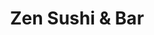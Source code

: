 ---
layout: place
title: "Zen Sushi & Bar"
permalink: /washington/bellingham/zen-sushi-bar.html
stateAbbr: WA
stateName: Washington
cityName: Bellingham
seo:
  name: "Zen Sushi & Bar"
  type: Restaurant
  links: null
description: "Zen Sushi & Bar serves delicious sushi in Bellingham, Washington. Try fresh Japanese dishes for a great dining experience. "
place_id: ChIJd_iErH6khVQRK4kJzi6HJKk
photos:
  - name: >-
      places/ChIJd_iErH6khVQRK4kJzi6HJKk/photos/AeeoHcKmRqArX_dPqXysUGP7mC0pod-P6T1DJE0oZRWPZnZD37WKsljSfSf5o6itp5jY1Tdf-kRBKTBjmp78xpjMyF-YuC06W8i_QdfOrytc4tgKSYvLpBWe8ACTF0X6IoZG-hr5P5zMnYhqJprVH8TmY7N_4uONGVrBNhWyhQrd4cmdEldQyf--i0NxvyRJDm2Mp7qCXe1_nK74HPwYQlOTHUPZ7vs174cdCHGwzaQGSJh5oPKCh2ICLUcVrjIlV5oaJ4wx_gl8COyn1gJ8RuGNatHaarfY6dWhkWJgzZY59VtuZDy5oTubVucMrqWhkVfoM_hx6kcVhKJsD_2dcCq7D8I5BOE4UwC8QY_rCkuLG4CLHeTECcaasOLSu7rcGEGcUDRJyqX5KR3OuMQ4yUxeKQzzEjyVlQetiFkcEaU7soD10Xbp
    widthPx: 4032
    heightPx: 3024
    authorAttributions:
      - displayName: Becky Ellenberger
        uri: https://maps.google.com/maps/contrib/108080377071983872724
        photoUri: >-
          https://lh3.googleusercontent.com/a-/ALV-UjV7eGmVltojg9d3V23Y6WNDwhaWBjNmeBdvFCg_MNPkR1c0cvAVlw=s100-p-k-no-mo
    flagContentUri: >-
      https://www.google.com/local/imagery/report/?cb_client=maps_api_places.places_api&image_key=!1e10!2sCIHM0ogKEICAgIDJh-Tj7wE&hl=en-US
    googleMapsUri: >-
      https://www.google.com/maps/place//data=!3m4!1e2!3m2!1sCIHM0ogKEICAgIDJh-Tj7wE!2e10!4m2!3m1!1s0x5485a47eac84f877:0xa924872ece09892b
  - name: >-
      places/ChIJd_iErH6khVQRK4kJzi6HJKk/photos/AeeoHcJR_Ns7ek-0iz-UcrRpBbZu31V0jWQcpNnYpqjil4awsEFBSU7Dp10buGHV_jOA2aGTZ5mkqFRfnmmqXEAnx7e2MbTdzJl5bnpz8o_7rWUXEqOyH43OU2FtFFeGFFtfufyx1Giir4WPCrMaVNWMc-4NFr8ncn4naFVcF11_cYhfGGY_wfe4TSPkhgN05A7iekqREFlDEHN8-cAXSPZ-sd6tt41S7OpofMKVK5OiYvjam2dS-fc00e-RPgvUZnA76K-AZRLHSUlvdWamTZVh2m6l173GJfrK8MzHpBEj91wjBA17h3c1Pq8K24FvTlHPSkvE9MzeYwNwHWGI92JqXZHN0APz9OVN1B5t7FKELgJy1ahkHmeZb46ogff2c6PcnWOnT9MluimH0E-r_KB2dkFfcuqOillLb2TK5FItxihQCuY8
    widthPx: 2388
    heightPx: 2779
    authorAttributions:
      - displayName: Glenn Smith
        uri: https://maps.google.com/maps/contrib/108227810238575931508
        photoUri: >-
          https://lh3.googleusercontent.com/a-/ALV-UjXPGhl1cna6-uBrft2gy96tDxDQUr0PYxrsbeRNppQ0c5wS7fAl=s100-p-k-no-mo
    flagContentUri: >-
      https://www.google.com/local/imagery/report/?cb_client=maps_api_places.places_api&image_key=!1e10!2sCIHM0ogKEICAgID7td3y1QE&hl=en-US
    googleMapsUri: >-
      https://www.google.com/maps/place//data=!3m4!1e2!3m2!1sCIHM0ogKEICAgID7td3y1QE!2e10!4m2!3m1!1s0x5485a47eac84f877:0xa924872ece09892b
  - name: >-
      places/ChIJd_iErH6khVQRK4kJzi6HJKk/photos/AeeoHcLJzDAtyMJs2ybzwZ3Kmy4OX91imkb-QPaUAuX3IEGbBwFoIyWBnwJh1tEa5ngY2wHy-oSd5724yJDACkLpR8qvlgYpu-btSD8OnqnHCnstWuQTDEru66ZSkBUrLTnTa4efDFSRJEY-xuzQYQScAUjDZ49SQxbvjwmQCNkme7zINRnWgjHmCKJMZE03zy2Gn_FT9upqida5-lsBduRTvQcvETmroFvXBstbTE-he1Magbe0yDLsiDihKVaoIbrhibJ5sMPIXlxvk6aksZtUAxHYYogDnRGzuWME87NDoEyekT2cL9rpzSQtv80_sjvm_fNlurYy8_hnWRLmFnrQg61bRuSt7xQzZzI-nj46QB7Zj-8do6seASI2dxWn11FI752c364oR5a_zGYDxuCcNYmEk9tWfEy9mfFo_2PcDX7wmWRw
    widthPx: 3120
    heightPx: 4160
    authorAttributions:
      - displayName: Rebecca Ortega
        uri: https://maps.google.com/maps/contrib/100205278923107650777
        photoUri: >-
          https://lh3.googleusercontent.com/a-/ALV-UjUHtbmrpaFowbCscw_JdzV8a6SedK-uX0FK4afK0ArYmHFiyPQ=s100-p-k-no-mo
    flagContentUri: >-
      https://www.google.com/local/imagery/report/?cb_client=maps_api_places.places_api&image_key=!1e10!2sCIHM0ogKEICAgIDR8vn1xwE&hl=en-US
    googleMapsUri: >-
      https://www.google.com/maps/place//data=!3m4!1e2!3m2!1sCIHM0ogKEICAgIDR8vn1xwE!2e10!4m2!3m1!1s0x5485a47eac84f877:0xa924872ece09892b
  - name: >-
      places/ChIJd_iErH6khVQRK4kJzi6HJKk/photos/AeeoHcKqeNvvxsSOPTdCnXGQdKEHz8hs77fFjydX-4jVfV2ZqV1U9IPkU17DD8zwGFe0ngxVfAxAaKHtMpo_DMIyBTs4bpbqY3lTudl7r2qQ2w9pvExQ3gj6V4HMETi1P79VPUAfdGvW0ernsmqSRx1z6V0yk5RAtWFFxzXcWvwfX617QjdGx0tgy_qZgc_5yjQOX8Uk0c6VP8YaTugA_sUvca-_xypU-U9tchv_XQG8_Eq0gCmKYi4bgXTBLjHVrCBRAwAaRoVzJw27e_bEnmTe1014AgJt-O6af6uEFIdwsoOljQYrfvcuns_msoLls59yT43MRyDysHzxH_VQAQx040MgFS4M0MdVytO07s7xC2iV_WWABBcBOFTIYThIMyt2WqWPQKwoFCoZ9yAZoeMcq3k5WoRCXGgGUJMtb1cO6OE
    widthPx: 3264
    heightPx: 2448
    authorAttributions:
      - displayName: Rayzell Simpson
        uri: https://maps.google.com/maps/contrib/100034552928685623869
        photoUri: >-
          https://lh3.googleusercontent.com/a-/ALV-UjUYGtsFofXz1IvRJiIkjjZKYW_krKT9f6GfPb-7g7X2L0ilWvv0sg=s100-p-k-no-mo
    flagContentUri: >-
      https://www.google.com/local/imagery/report/?cb_client=maps_api_places.places_api&image_key=!1e10!2sCIHM0ogKEICAgIDCpt2yEQ&hl=en-US
    googleMapsUri: >-
      https://www.google.com/maps/place//data=!3m4!1e2!3m2!1sCIHM0ogKEICAgIDCpt2yEQ!2e10!4m2!3m1!1s0x5485a47eac84f877:0xa924872ece09892b
  - name: >-
      places/ChIJd_iErH6khVQRK4kJzi6HJKk/photos/AeeoHcIJtK__xj6pmu0d0rku68b6e99qSqzf2sjVu0jnDLOj8bxJM27MnJPu6S50NVp2nQuJOU9syOYgTZADhd1G8odbkEJiSm5fPL-FlNUF9kLKlfQJTwHeCzQSPK5DdcCg66How9rDRqm5PdSkFroBDbhjdkt-2oO3DrXF3wZSMqIPMG4_CsXwKcVSvUV30GjSbNzz5Ctbhrt2A4MRAne2CB3J9Lb-mHhJuxmI86ec69KWANBRjOF1KGHcZyEiVBu0_zVUTz-qPbMFsTco7dEc2huireJcauMWQU7DxktDWy7N3jxn1KdqF1Uu1WHuFLQ57aT_6xIVfRtqqp2o0_D3H_LqhRvx8XYeENCKljramTAvOV6Lk8uYEJF1WtgM-6JQIUW0nXVpHTGOWYGb-sPkS9aVFhbK0COvQeRMaM9wfohQz_y_
    widthPx: 4080
    heightPx: 3072
    authorAttributions:
      - displayName: Schin Haakenson
        uri: https://maps.google.com/maps/contrib/115818773381987885086
        photoUri: >-
          https://lh3.googleusercontent.com/a-/ALV-UjWqEs8LAnLdrvmKghBoOMPfJobMkHqtwVVmEyFE04plxpsk8yRu=s100-p-k-no-mo
    flagContentUri: >-
      https://www.google.com/local/imagery/report/?cb_client=maps_api_places.places_api&image_key=!1e10!2sCIHM0ogKEICAgICb1-fWgAE&hl=en-US
    googleMapsUri: >-
      https://www.google.com/maps/place//data=!3m4!1e2!3m2!1sCIHM0ogKEICAgICb1-fWgAE!2e10!4m2!3m1!1s0x5485a47eac84f877:0xa924872ece09892b
  - name: >-
      places/ChIJd_iErH6khVQRK4kJzi6HJKk/photos/AeeoHcI53PiJQJFRsmp_T8FO4hPlMYS1jTQKtjWsOe-f8ggWlmPYKul2SIBHuyx0PG6MEmBgJWiMxUvsDshd00El1fQtX33j6EMYfN16WKvWsE3fGwNISj4Z_uFA2L30osNoxQzcWr_nZ5kkJmEaR1I7liCJ-LAIGpd6b_IhjVmhcDVBr0eABkmuXmMw8ySpjOV31pkszDgK3-BAnlsFi4G-eKsrkvsxxOmMs9Iay0uHLm-Xs32DYCvt0F699p4FVVLpJFWVXY0VlPr8Cp1e4rXjk9wCdFt5DDuiBDn9iF-Tv7o_R2c6zKVSVOxSr5NwlGlWaRvWUwdjLVJkZ-qhl5qM8u2Lv1PqBGDNgv9AaAkSVTkAJk3TWaRys3u4gmHdcsaaYpxXzl_TQ73FkBnB5muFF1bSCoPK1E4rBGj5acDhBeBw0MQR
    widthPx: 3853
    heightPx: 2857
    authorAttributions:
      - displayName: Kent H
        uri: https://maps.google.com/maps/contrib/107362352909683315358
        photoUri: >-
          https://lh3.googleusercontent.com/a-/ALV-UjWpoC75PKhhib31MOStO1L0KrzRUZqnNRrU8Yj-US6CUhM3sHbb=s100-p-k-no-mo
    flagContentUri: >-
      https://www.google.com/local/imagery/report/?cb_client=maps_api_places.places_api&image_key=!1e10!2sCIHM0ogKEICAgICqnMSItQE&hl=en-US
    googleMapsUri: >-
      https://www.google.com/maps/place//data=!3m4!1e2!3m2!1sCIHM0ogKEICAgICqnMSItQE!2e10!4m2!3m1!1s0x5485a47eac84f877:0xa924872ece09892b
  - name: >-
      places/ChIJd_iErH6khVQRK4kJzi6HJKk/photos/AeeoHcIUHdy4jlqlB7r2Qay0IDACmt0Mj7c-ymzkdCJpffQE2hpU1boXpiOw2rY4Na6PHLLFs7ybqkOl86rqWtNT0tYHy507AiFy9ljAa2z3ZIctsIOiRDHKg-uQPtFA4fe6i5uQq_C05DFtawc_ndy0qNJ6HXc_UZdKTAgDR931iWF46zRx8v9UlbN3Riqr0Dy5wZnVw3BEleOxtNDswOsGCSdmin_q8ulakbHJO9Z-Hn5ygvLYZWKwnlvrug6jFQjxAUOMXjcAMi37AZSfDDFAbXuKhvtSWLrU0BbmP2fVFiGnRxsU1-O6IVV2yPgzJ6GQ7QCxrp7RXb3sT-x2p1ma86OIxHT5F4CCkiw5PlNTJN1pffevH00TpY-thKxhnLc5BpxOY66IcVVaK9H25YL1BlziCA5Ro_TiQIyyCThSQBrUhiJ7
    widthPx: 3024
    heightPx: 4032
    authorAttributions:
      - displayName: Crystal Witteveen
        uri: https://maps.google.com/maps/contrib/107244652400725296305
        photoUri: >-
          https://lh3.googleusercontent.com/a-/ALV-UjUGJI1n9K1r3WSOniDV-arcguJhYWE4cw7rWd_lIDYNQz2hzX8=s100-p-k-no-mo
    flagContentUri: >-
      https://www.google.com/local/imagery/report/?cb_client=maps_api_places.places_api&image_key=!1e10!2sCIHM0ogKEICAgIDptNP1mAE&hl=en-US
    googleMapsUri: >-
      https://www.google.com/maps/place//data=!3m4!1e2!3m2!1sCIHM0ogKEICAgIDptNP1mAE!2e10!4m2!3m1!1s0x5485a47eac84f877:0xa924872ece09892b
  - name: >-
      places/ChIJd_iErH6khVQRK4kJzi6HJKk/photos/AeeoHcJDFpy9hSfNE1i3Dnbf97i_SNfTTL-xN_WH00tAoWmmq5Zuw-OzsSZW-Oa6CdKpuiDBPAU6MYJHLyGJdtyDMSlRyCFSqIz6Te-kC1-1cWrg89HqikoU8mkaGBfOKM6OzL53c8BeXvJ508mVCXMzCYxMChUdUKJkhJjQWFtqdLO_2fCWgdgHuUW1Rw4GA9Po_GPFcpCWAHbjhzL7duYknBP7MUThwifx0QUeVswr77X5ws1WvipOXmrUlckyDOTrfJKUzJ_RJ67iq6vve0nZtQVUhopxoWqOrAdHjMikz99VYk_kwLQVl5pNNUUvxXyjjgrrMbzcV0bK9c-Fo2NNvp2RhCrh6LSNfaCzyJNYIeYRXwQF8UFpN3HSTRDyTcpXkfhDwkIaQ-4GcpYkwjpnpi1zLdWwkOhoOkUfhkgWp3Z5g-Mk
    widthPx: 4032
    heightPx: 3024
    authorAttributions:
      - displayName: Becky Ellenberger
        uri: https://maps.google.com/maps/contrib/108080377071983872724
        photoUri: >-
          https://lh3.googleusercontent.com/a-/ALV-UjV7eGmVltojg9d3V23Y6WNDwhaWBjNmeBdvFCg_MNPkR1c0cvAVlw=s100-p-k-no-mo
    flagContentUri: >-
      https://www.google.com/local/imagery/report/?cb_client=maps_api_places.places_api&image_key=!1e10!2sCIHM0ogKEICAgIDJh-TV6wE&hl=en-US
    googleMapsUri: >-
      https://www.google.com/maps/place//data=!3m4!1e2!3m2!1sCIHM0ogKEICAgIDJh-TV6wE!2e10!4m2!3m1!1s0x5485a47eac84f877:0xa924872ece09892b
  - name: >-
      places/ChIJd_iErH6khVQRK4kJzi6HJKk/photos/AeeoHcKOA-PbqyG9i-AnXSxR_AJOgkiw1y_xu6uFTp6yVq9PhH02kxeiN_PbR979d5WjW9CcDvm06OWMq845YSFc_wtYdwK_ckZjQhvkExTTTJEL4a7rY7zPeEePyGpTCKmcEs03e2X0fg5OKyZJXOfkG1NA2QeKqIx0HKLaYTzhw0RzRu0Y84V_9KtyQBom_oXa-iT4wc__EOQmVEMRYmZrFYJtT4gQF6bdSXUnGvkPw0iWm5L5F0O4zLqZT9u-AUAVmLRkb_f0KDEVo-EPzTYalJ3GewGEr9LVso-b4AFMPkIWD0XDYm8CPY23GnTIHIkVGkee0rfr3Y8GbnvtVOmYA_1MFdmSPYFNC_x8zyXYxUJSGcMXCtSmPKk08lXYNGE7T8wb3oyRkHGMF1Y6W_PzyQUwO_LPQloKTYWsuTc7ADhIXFbM
    widthPx: 1816
    heightPx: 4032
    authorAttributions:
      - displayName: Marco Mass
        uri: https://maps.google.com/maps/contrib/102621340024008449421
        photoUri: >-
          https://lh3.googleusercontent.com/a-/ALV-UjUsC6hXWqT7kuj86c7kOjNFTFRKmPbyTlV1qH2njN6JlVl-nZY=s100-p-k-no-mo
    flagContentUri: >-
      https://www.google.com/local/imagery/report/?cb_client=maps_api_places.places_api&image_key=!1e10!2sCIHM0ogKEICAgIDJ99n4gQE&hl=en-US
    googleMapsUri: >-
      https://www.google.com/maps/place//data=!3m4!1e2!3m2!1sCIHM0ogKEICAgIDJ99n4gQE!2e10!4m2!3m1!1s0x5485a47eac84f877:0xa924872ece09892b
  - name: >-
      places/ChIJd_iErH6khVQRK4kJzi6HJKk/photos/AeeoHcI5m8XJtUvpW5Pb-LTioWn2UWlIcmdE020TgSp7tWrnbczsvw37AtNSSP-HUnbTRrGqK2YQJ715q8-bjeqxh1Cc9tlNnasUpwOaJErPprkPwfUg32elzuVvZ0wXUKVSxyUiwor62j6CuYzhHadLXIKbJ9CNt-6uZES51VgC4Re8XqFBpP18Ij_6RfP0lhWFEkfJfBAt_oqo2QvLOEjhuLjv5h8xPDOS-VcMVn3nsjAMRduyE3ttQaa2-z4cGSUVWfCjyLA8uIGoS_-LE_k7jJIqfplgdz-tKTrx_aOfY7SmzDhI6DUFj0Bevl9nIEddLIoa3-dipeRmkhk_MhnpaZgfTyE9yfvX4JopyRdM3egArMkb5RKPFGAk99x2psa5OSDB9F8-1-WfsbjlbB6cC_8Mx1MlDvpUbJOksAi-_lzKZA
    widthPx: 2173
    heightPx: 2339
    authorAttributions:
      - displayName: Jana Zaki
        uri: https://maps.google.com/maps/contrib/101443299154218499549
        photoUri: >-
          https://lh3.googleusercontent.com/a/ACg8ocIbHYR_4e53hZokLAs5nDSnhY7qGviLBejjfvROrPXAmTCEpUar=s100-p-k-no-mo
    flagContentUri: >-
      https://www.google.com/local/imagery/report/?cb_client=maps_api_places.places_api&image_key=!1e10!2sCIHM0ogKEICAgIC1zsHtTQ&hl=en-US
    googleMapsUri: >-
      https://www.google.com/maps/place//data=!3m4!1e2!3m2!1sCIHM0ogKEICAgIC1zsHtTQ!2e10!4m2!3m1!1s0x5485a47eac84f877:0xa924872ece09892b
address: 3001 Cinema Pl, Bellingham, WA 98226, USA
street: 3001 Cinema Pl
city: Bellingham
state: WA
zip: '98226'
country: USA
neighborhood: Barkley
latitude: '48.770036'
longitude: '-122.449097'
accessibility_options:
  wheelchairAccessibleParking: true
  wheelchairAccessibleEntrance: true
  wheelchairAccessibleRestroom: true
  wheelchairAccessibleSeating: true
business_status: OPERATIONAL
name: Zen Sushi & Bar
google_maps_links:
  directionsUri: >-
    https://www.google.com/maps/dir//''/data=!4m7!4m6!1m1!4e2!1m2!1m1!1s0x5485a47eac84f877:0xa924872ece09892b!3e0
  placeUri: https://maps.google.com/?cid=12188015126666381611
  writeAReviewUri: >-
    https://www.google.com/maps/place//data=!4m3!3m2!1s0x5485a47eac84f877:0xa924872ece09892b!12e1
  reviewsUri: >-
    https://www.google.com/maps/place//data=!4m4!3m3!1s0x5485a47eac84f877:0xa924872ece09892b!9m1!1b1
  photosUri: >-
    https://www.google.com/maps/place//data=!4m3!3m2!1s0x5485a47eac84f877:0xa924872ece09892b!10e5
primary_type: Sushi Restaurant
opening_hours:
  regular: null
  current: null
secondary_opening_hours:
  regular:
    weekdayDescriptions: null
    type: null
  current:
    weekdayDescriptions: null
    type: null
phone: null
price_level: null
price_range: null
rating: null
rating_count: 0
website: null
reviews: null
parking_options: null
payment_options: null
allow_dogs: null
curbside_pickup: null
delivery: null
dine_in: null
good_for_children: null
good_for_groups: null
good_for_sports: null
live_music: null
menu_for_children: null
outdoor_seating: null
reservable: null
restroom: null
serves_beer: null
serves_breakfast: null
serves_brunch: null
serves_cocktails: null
serves_coffee: null
serves_dinner: null
serves_dessert: null
serves_lunch: null
serves_vegetarian_food: null
serves_wine: null
takeout: null
update_category: essentials
summary: null

---
